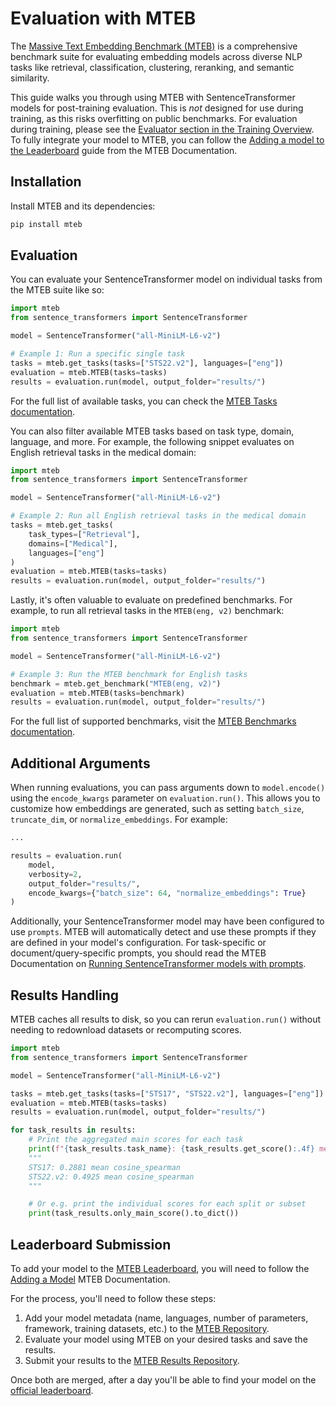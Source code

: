 # Evaluation with MTEB

The [Massive Text Embedding Benchmark (MTEB)](https://github.com/embeddings-benchmark/mteb) is a comprehensive benchmark suite for evaluating embedding models across diverse NLP tasks like retrieval, classification, clustering, reranking, and semantic similarity.

This guide walks you through using MTEB with SentenceTransformer models for post-training evaluation. This is *not* designed for use during training, as this risks overfitting on public benchmarks. For evaluation during training, please see the [Evaluator section in the Training Overview](../training_overview.md#evaluator). To fully integrate your model to MTEB, you can follow the [Adding a model to the Leaderboard](https://github.com/embeddings-benchmark/mteb/blob/main/docs/adding_a_model.md) guide from the MTEB Documentation.

## Installation

Install MTEB and its dependencies:

```bash
pip install mteb
```

## Evaluation

You can evaluate your SentenceTransformer model on individual tasks from the MTEB suite like so:

```python
import mteb
from sentence_transformers import SentenceTransformer

model = SentenceTransformer("all-MiniLM-L6-v2")

# Example 1: Run a specific single task
tasks = mteb.get_tasks(tasks=["STS22.v2"], languages=["eng"])
evaluation = mteb.MTEB(tasks=tasks)
results = evaluation.run(model, output_folder="results/")
```

For the full list of available tasks, you can check the [MTEB Tasks documentation](https://github.com/embeddings-benchmark/mteb/blob/main/docs/tasks.md).

You can also filter available MTEB tasks based on task type, domain, language, and more.
For example, the following snippet evaluates on English retrieval tasks in the medical domain:

```python
import mteb
from sentence_transformers import SentenceTransformer

model = SentenceTransformer("all-MiniLM-L6-v2")

# Example 2: Run all English retrieval tasks in the medical domain
tasks = mteb.get_tasks(
    task_types=["Retrieval"],
    domains=["Medical"],
    languages=["eng"]
)
evaluation = mteb.MTEB(tasks=tasks)
results = evaluation.run(model, output_folder="results/")
```

Lastly, it's often valuable to evaluate on predefined benchmarks. For example, to run all retrieval tasks in the `MTEB(eng, v2)` benchmark:

```python
import mteb
from sentence_transformers import SentenceTransformer

model = SentenceTransformer("all-MiniLM-L6-v2")

# Example 3: Run the MTEB benchmark for English tasks
benchmark = mteb.get_benchmark("MTEB(eng, v2)")
evaluation = mteb.MTEB(tasks=benchmark)
results = evaluation.run(model, output_folder="results/")
```

For the full list of supported benchmarks, visit the [MTEB Benchmarks documentation](https://github.com/embeddings-benchmark/mteb/blob/main/docs/benchmarks.md).

## Additional Arguments

When running evaluations, you can pass arguments down to `model.encode()` using the `encode_kwargs` parameter on `evaluation.run()`. This allows you to customize how embeddings are generated, such as setting `batch_size`, `truncate_dim`, or `normalize_embeddings`. For example:

```python
...

results = evaluation.run(
    model,
    verbosity=2,
    output_folder="results/",
    encode_kwargs={"batch_size": 64, "normalize_embeddings": True}
)
```

Additionally, your SentenceTransformer model may have been configured to use `prompts`. MTEB will automatically detect and use these prompts if they are defined in your model's configuration. For task-specific or document/query-specific prompts, you should read the MTEB Documentation on [Running SentenceTransformer models with prompts](https://github.com/embeddings-benchmark/mteb/blob/main/docs/usage/usage.md#running-sentencetransformer-model-with-prompts).

## Results Handling

MTEB caches all results to disk, so you can rerun `evaluation.run()` without needing to redownload datasets or recomputing scores. 

```python
import mteb
from sentence_transformers import SentenceTransformer

model = SentenceTransformer("all-MiniLM-L6-v2")

tasks = mteb.get_tasks(tasks=["STS17", "STS22.v2"], languages=["eng"])
evaluation = mteb.MTEB(tasks=tasks)
results = evaluation.run(model, output_folder="results/")

for task_results in results:
    # Print the aggregated main scores for each task
    print(f"{task_results.task_name}: {task_results.get_score():.4f} mean {task_results.task.metadata.main_score}")
    """
    STS17: 0.2881 mean cosine_spearman
    STS22.v2: 0.4925 mean cosine_spearman
    """

    # Or e.g. print the individual scores for each split or subset
    print(task_results.only_main_score().to_dict())
```

## Leaderboard Submission

To add your model to the [MTEB Leaderboard](https://huggingface.co/spaces/mteb/leaderboard), you will need to follow the [Adding a Model](https://github.com/embeddings-benchmark/mteb/blob/main/docs/adding_a_model.md) MTEB Documentation.

For the process, you'll need to follow these steps:
1. Add your model metadata (name, languages, number of parameters, framework, training datasets, etc.) to the [MTEB Repository](https://github.com/embeddings-benchmark/mteb/tree/main/mteb/models).
2. Evaluate your model using MTEB on your desired tasks and save the results.
2. Submit your results to the [MTEB Results Repository](https://github.com/embeddings-benchmark/results).

Once both are merged, after a day you'll be able to find your model on the [official leaderboard](https://huggingface.co/spaces/mteb/leaderboard).
